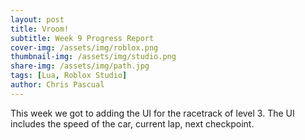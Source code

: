 ```yaml
---
layout: post
title: Vroom!
subtitle: Week 9 Progress Report
cover-img: /assets/img/roblox.png
thumbnail-img: /assets/img/studio.png
share-img: /assets/img/path.jpg
tags: [Lua, Roblox Studio]
author: Chris Pascual
---
```


This week we got to adding the UI for the racetrack of level 3. The UI includes the speed of the car, current lap, next checkpoint.